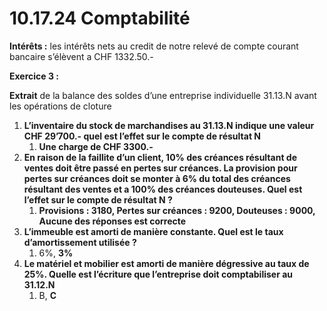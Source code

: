 # **10.17.24 Comptabilité**

**Intérêts :** les intérêts nets au credit de notre relevé de compte courant bancaire s’élèvent a CHF 1332.50.-

**Exercice 3 :**

**Extrait** de la balance des soldes d’une entreprise individuelle 31.13.N avant les opérations de cloture

1. **L’inventaire du stock de marchandises au 31.13.N indique une valeur CHF 29’700.- quel est l’effet sur le compte de résultat N**
   1. **Une charge de CHF 3300.-**
2. **En raison de la faillite d’un client, 10% des créances résultant de ventes doit être passé en pertes sur créances. La provision pour pertes sur créances doit se monter à 6% du total des créances résultant des ventes et a 100% des créances douteuses. Quel est l’effet sur le compte de résultat N ?**
   1. **Provisions : 3180, Pertes sur créances : 9200, Douteuses : 9000, Aucune des réponses est correcte**
3. **L’immeuble est amorti de manière constante. Quel est le taux d’amortissement utilisée ?**
   1. 6%, **3%**
4. **Le matériel et mobilier est amorti de manière dégressive au taux de 25%. Quelle est l’écriture que l’entreprise doit comptabiliser au 31.12.N**
   1. B, **C**
